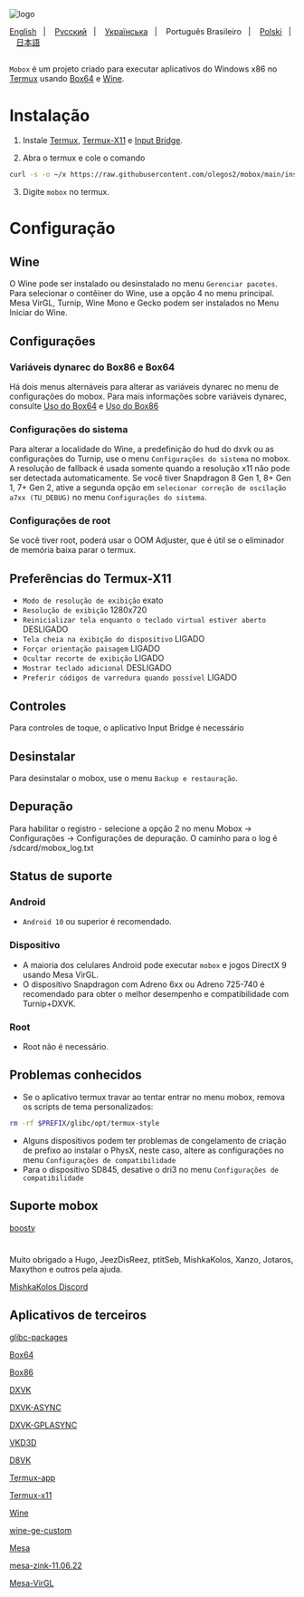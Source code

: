 ![logo](docs/img/logo.png "logo")

<a href="https://github.com/olegos2/mobox/tree/main">English</a>
&nbsp;&nbsp;| &nbsp;&nbsp;
<a href="https://github.com/olegos2/mobox/blob/main/README-ru.md">Русский</a>
&nbsp;&nbsp;| &nbsp;&nbsp;
<a href="https://github.com/olegos2/mobox/blob/main/README-ua.md">Українська</a>
&nbsp;&nbsp;| &nbsp;&nbsp;
Português Brasileiro
&nbsp;&nbsp;| &nbsp;&nbsp;
<a href="https://github.com/olegos2/mobox/blob/main/README-pl.md">Polski</a>
&nbsp;&nbsp;| &nbsp;&nbsp;
<a href="https://github.com/olegos2/mobox/blob/main/README-ja.md">日本語</a>

##

`Mobox` é um projeto criado para executar aplicativos do Windows x86 no [Termux](https://github.com/termux/termux-app) usando [Box64](https://github.com/ptitSeb/box64) e [Wine](https://www.winehq.org/).

# Instalação
1. Instale
[Termux](https://f-droid.org/repo/com.termux_118.apk),
[Termux-X11](https://raw.githubusercontent.com/olegos2/mobox/main/components/termux-x11.apk) e
[Input Bridge](https://raw.githubusercontent.com/olegos2/mobox/main/components/inputbridge.apk).

2. Abra o termux e cole o comando

```bash
curl -s -o ~/x https://raw.githubusercontent.com/olegos2/mobox/main/install && . ~/x
```

3. Digite `mobox` no termux.

# Configuração
## Wine
O Wine pode ser instalado ou desinstalado no menu `Gerenciar pacotes`.
Para selecionar o contêiner do Wine, use a opção 4 no menu principal.
Mesa VirGL, Turnip, Wine Mono e Gecko podem ser instalados no Menu Iniciar do Wine.
## Configurações
### Variáveis dynarec do Box86 e Box64
Há dois menus alternáveis para alterar as variáveis dynarec no menu de configurações do mobox.
Para mais informações sobre variáveis dynarec, consulte [Uso do Box64](https://github.com/ptitSeb/box64/blob/main/docs/USAGE.md) e [Uso do Box86](https://github.com/ptitSeb/box86/blob/master/docs/USAGE.md)
### Configurações do sistema
Para alterar a localidade do Wine, a predefinição do hud do dxvk ou as configurações do Turnip, use o menu `Configurações do sistema` no mobox.
A resolução de fallback é usada somente quando a resolução x11 não pode ser detectada automaticamente.
Se você tiver Snapdragon 8 Gen 1, 8+ Gen 1, 7+ Gen 2, ative a segunda opção em `selecionar correção de oscilação a7xx (TU_DEBUG)` no menu `Configurações do sistema`.
### Configurações de root
Se você tiver root, poderá usar o OOM Adjuster, que é útil se o eliminador de memória baixa parar o termux.
## Preferências do Termux-X11
* `Modo de resolução de exibição` exato
* `Resolução de exibição` 1280x720
* `Reinicializar tela enquanto o teclado virtual estiver aberto` DESLIGADO
* `Tela cheia na exibição do dispositivo` LIGADO
* `Forçar orientação paisagem` LIGADO
* `Ocultar recorte de exibição` LIGADO
* `Mostrar teclado adicional` DESLIGADO
* `Preferir códigos de varredura quando possível` LIGADO
## Controles
Para controles de toque, o aplicativo Input Bridge é necessário
## Desinstalar
Para desinstalar o mobox, use o menu `Backup e restauração`.
## Depuração
Para habilitar o registro - selecione a opção 2 no menu Mobox -> Configurações -> Configurações de depuração. O caminho para o log é /sdcard/mobox_log.txt

## Status de suporte
### Android
* `Android 10` ou superior é recomendado.
### Dispositivo
* A maioria dos celulares Android pode executar `mobox` e jogos DirectX 9 usando Mesa VirGL.
* O dispositivo Snapdragon com Adreno 6xx ou Adreno 725-740 é recomendado para obter o melhor desempenho e compatibilidade com Turnip+DXVK.
### Root
* Root não é necessário.

## Problemas conhecidos
* Se o aplicativo termux travar ao tentar entrar no menu mobox, remova os scripts de tema personalizados:
```bash
rm -rf $PREFIX/glibc/opt/termux-style
```
* Alguns dispositivos podem ter problemas de congelamento de criação de prefixo ao instalar o PhysX, neste caso, altere as configurações no menu `Configurações de compatibilidade`
* Para o dispositivo SD845, desative o dri3 no menu `Configurações de compatibilidade`

## Suporte mobox
[boosty](https://boosty.to/olegos/donate)

#
Muito obrigado a Hugo, JeezDisReez, ptitSeb, MishkaKolos, Xanzo, Jotaros, Maxython e outros pela ajuda.

[MishkaKolos Discord](https://discord.gg/ZAQnZzbCXq)


## Aplicativos de terceiros

[glibc-packages](https://github.com/termux-pacman/glibc-packages)

[Box64](https://github.com/ptitSeb/box64)

[Box86](https://github.com/ptitSeb/box86)

[DXVK](https://github.com/doitsujin/dxvk)

[DXVK-ASYNC](https://github.com/Sporif/dxvk-async)

[DXVK-GPLASYNC](https://gitlab.com/Ph42oN/dxvk-gplasync)

[VKD3D](https://github.com/lutris/vkd3d)

[D8VK](https://github.com/AlpyneDreams/d8vk)

[Termux-app](https://github.com/termux/termux-app)

[Termux-x11](https://github.com/termux/termux-x11)

[Wine](https://wiki.winehq.org/Licensing)

[wine-ge-custom](https://github.com/GloriousEggroll/wine-ge-custom)

[Mesa](https://docs.mesa3d.org/license.html)

[mesa-zink-11.06.22](https://github.com/alexvorxx/mesa-zink-11.06.22)

[Mesa-VirGL](https://github.com/alexvorxx/Mesa-VirGL)
